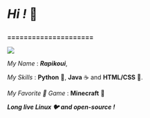# ***Hi !*** 👋 <p>
**=====================** <p>
![](https://komarev.com/ghpvc/?username=your-github-username&color=blue) <p>
*My Name* : ***Rapikoui***, <p>
*My Skills* : **Python** 🐍, **Java** ☕ and **HTML/CSS** 🌁. <p>
*My Favorite 💜 Game* : **Minecraft** 🌳 <p>
***Long live Linux 🐦 and open-source !***
